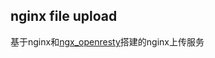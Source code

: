 nginx file upload
----------
基于nginx和[ngx_openresty](https://github.com/openresty/ngx_openresty)搭建的nginx上传服务
